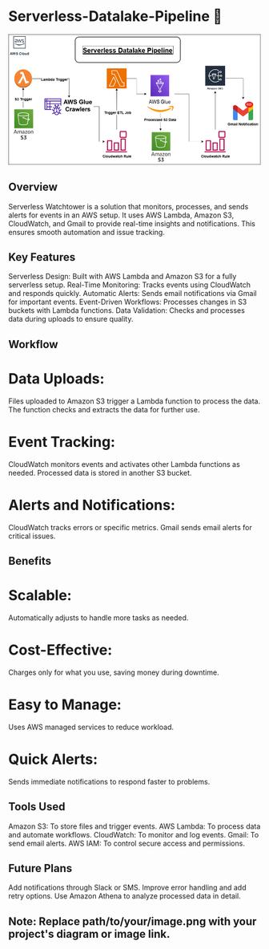 # Serverless-Datalake-Pipeline 🚀

![Project Architecture](./serverless%20datalake.drawio.png)

## Overview
Serverless Watchtower is a solution that monitors, processes, and sends alerts for events in an AWS setup. It uses AWS Lambda, Amazon S3, CloudWatch, and Gmail to provide real-time insights and notifications. This ensures smooth automation and issue tracking.

## Key Features
Serverless Design: Built with AWS Lambda and Amazon S3 for a fully serverless setup.
Real-Time Monitoring: Tracks events using CloudWatch and responds quickly.
Automatic Alerts: Sends email notifications via Gmail for important events.
Event-Driven Workflows: Processes changes in S3 buckets with Lambda functions.
Data Validation: Checks and processes data during uploads to ensure quality.

## Workflow

# Data Uploads:
Files uploaded to Amazon S3 trigger a Lambda function to process the data.
The function checks and extracts the data for further use.

# Event Tracking:
CloudWatch monitors events and activates other Lambda functions as needed.
Processed data is stored in another S3 bucket.

# Alerts and Notifications:
CloudWatch tracks errors or specific metrics.
Gmail sends email alerts for critical issues.

## Benefits

# Scalable: 
Automatically adjusts to handle more tasks as needed.

# Cost-Effective: 
Charges only for what you use, saving money during downtime.

# Easy to Manage: 
Uses AWS managed services to reduce workload.

# Quick Alerts: 
Sends immediate notifications to respond faster to problems.

## Tools Used
Amazon S3: To store files and trigger events.
AWS Lambda: To process data and automate workflows.
CloudWatch: To monitor and log events.
Gmail: To send email alerts.
AWS IAM: To control secure access and permissions.

## Future Plans
Add notifications through Slack or SMS.
Improve error handling and add retry options.
Use Amazon Athena to analyze processed data in detail.

## Note: Replace path/to/your/image.png with your project's diagram or image link.

